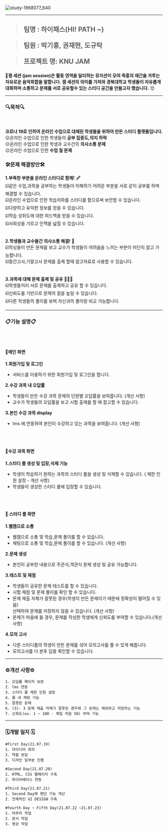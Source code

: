


![study-1968077_640](https://user-images.githubusercontent.com/71078676/126676371-7c8df935-1877-45a6-9aa3-17322adc723b.jpg)

--------------------------------------------------------------------------------------------------------------------------------------------------
<H2>

 >**팀명 : 하이패스(HI! PATH ~)**
 
> **팀원 : 박기홍, 권재현, 도규탁**

 >**프로젝트 명: KNU JAM**
  </H2>

📢**잼 세션 (jam session)은 활동 영역을 달리하는 뮤지션이 모여 즉흥의 재간을 겨루는 자유로운 음악회합을 말합니다.
  잼 세션의 의미를 가져와 경북대학교 학생들이 자유롭게 대화하며 소통하고 문제를 서로 공유할수 있는 스터디 공간을 만들고자 했습니다.** 😊

---------------------------------------------------------------------------------------------------------------------------------------------------



<h3> 🔍목적🔍</h3>

<br></br>**코로나 19로 인하여 온라인 수업으로 대체된 학생들을 위하여 만든 스터디 플랫폼입니다.**
 <br>☹️온라인 수업으로 인한 학생들의 **공부 집중도,의지 하락**
 <br>☹️온라인 수업으로 인한 학생과 교수간의 **의사소통 문제** 
 <br>☹️온라인 수업으로 인한 **수업 질 문제**



<h3> 🛠️문제 해결방안🛠️</h3>

**1.부족한 부분을 온라인 스터디로 함께!** 🖋
  <br>☑️같은 수업,과목을 공부하는 학생들이 이해하기 어려운 부분을 서로 같이 공부를 하며 해결할 수 있습니다. 
  <br>☑️온라인 수업으로 인한 학습저하를 스터디를 함으로써 보안할 수 있습니다.
  <br>☑️다양하고 유익한 정보를 얻을 수 있습니다.
  <br>☑️학습 성취도에 대한 피드백을 받을 수 있습니다.
  <br>☑️사회성을 기르고 인맥을 넓힐 수 있습니다.
<br></br>

**2.학생들과 교수들간 의사소통 해결!** 💖
  <br>☑️학싱들이 만든 문제를 보고 교수가 학생들이 어려움을 느끼는 부분이 어딘지 참고 가능합니다.
  <br>☑️중간고사,기말고사 문제를 출제 할때 참고자료로 사용할 수 있습니다.
<br></br>

**3.과목에 대해 문제 출제 및 공유** 👨‍👦‍👦
  <br>☑️학생들끼리 서로 문제를 출제하고 공유 할 수 있습니다.
  <br>☑️신뢰도를 기반으로 문제의 질을 높일 수 있습니다.
 <br> ☑️다른 학생들의 풀이를 보며 자신과의 풀이랑 비교 가능합니다. 


---------------------------------------------------------------------------------------------------------------------------------------------------

<h3>📋기능 설명📋</h3>
<br>
</br>

<h4>🥇메인 화면</h4>
 
 
  **1.회원가입 및 로그인**
   - 서비스를 이용하기 위한 회원가입 및 로그인을 합니다. 
   
  
  **2.수강 과목 내 오답률** 
   - 학생들이 만든 수강 과목 문제의 단원별 오답률을 보여줍니다. (개선 사항)
   - 교수가 학생들의 오답률을 보고 시험 출제를 할 때 참고할 수 있습니다.
   
  
  **3.본인 수강 과목 display**
   - lms 에 연동하여 본인이 수강하고 있는 과목을 보여줍니다. (개선 사항)

<br></br>
 <h4>🥈수강 과목 화면</h4>
  
  **1.스터디 룸 생성 및 입장,삭제 기능**
   - 학생이 학습하기 원하는 과목의 스터디 룸을 생성 및 삭제할 수 있습니다. ( 제한 인원 설정 - 개선 사항)
   - 학생들이 생성한 스터디 룸에 입장할 수 있습니다.

<br></br>

 <h4>🥉 스터디 룸 화면</h4>
  
  
  **1.웹캠으로 소통** 
   - 웹캠으로 소통 및 학습,문제 풀이를 할 수 있습니다. 
   - 채팅으로 소통 및 학습,문제 풀이를 할 수 있습니다. (개선 사항)
  
  
  **2.문제 생성** 
   - 본인이 공부한 내용으로 주관식,객관식 문제 생성 및 공유 가능합니다.
  
  
  **3.테스트 및 채점** 
   - 학생들이 공유한 문제 테스트를 할 수 있습니다.
   - 시험 채점 및 문제 풀이를 확인 할 수 있습니다.                  
   - 문제 제출 자체가 잘못된 경우(학생이 만든 문제이기 때문에 정확성이 떨어질 수 있음)
     <br>선택하여 문제를 저장하지 않을 수 있습니다. (개선 사항)
   - 문제가 마음에 들 경우, 문제를 작성한 학생에게 신뢰도를 부여할 수 있습니다.(개선 사항) 


  **4.모의 고사**
   - 다른 스터디룸의 학생이 만든 문제를 섞어 모의고사를 풀 수 있게 해줍니다.
   - 모의고사를 다 본후 답을 확인할 수 있습니다. 

---------------------------------------------------------------------------------------------------------------------------------------------------
 <h3>⚙️개선 사항⚙️</h3>
  
    1. 오답률 페이지 보완
    2. lms 연동
    3. 스터디 룸 제한 인원 설정
    4. 룸 내 채팅 기능
    5. 잘못된 문제
    6. (3)- 3 문제 제출 자체가 잘못된 경우에 그 문제는 제외하고 저장하는 기능
    7. 신뢰도(ex. 1 ~ 100 - 제일 처음 50) 부여 기능

---------------------------------------------------------------------------------------------------------------------------------------------------
<h3>🗓️개발 일지 🗓</h3>

    #First Day(21.07.19)
    1. 아이디어 회의 
    2. 역할 분담
    3. 디자인 일부분 진행

    #Second Day(21.07.20)
    1. HTML, CSS 웹페이지 구축
    2. 파이어베이스 연동

    #Third Day(21.07.21)
    1. Second Day에 했던 기능 개선
    2. 전체적인 UI DESIGN 구축 

    #Fourth Day ~ Fifth Day(21.07.22 ~21.07.23)
    1. 마무리 작업
    2. 문서 작업 
    3. 영상 작업
